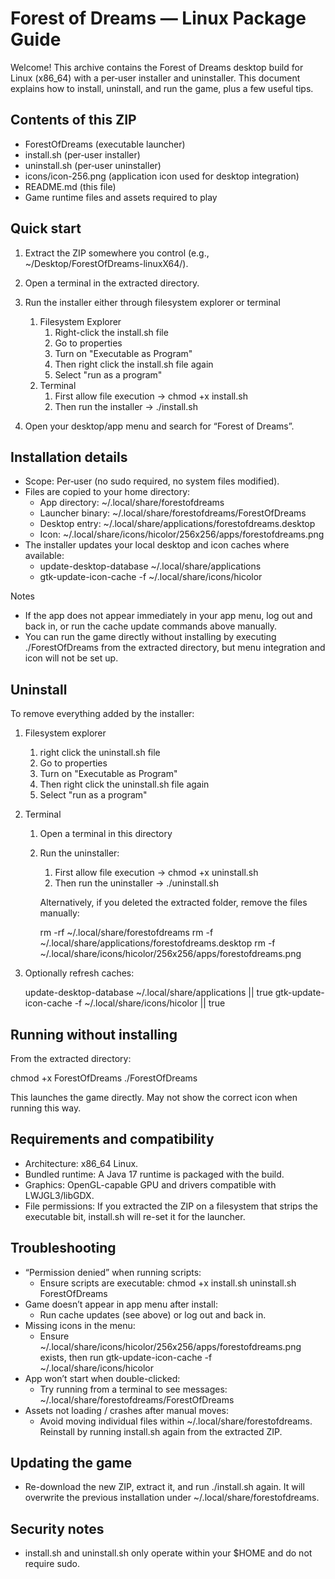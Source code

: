# Forest of Dreams — Linux Package Guide

Welcome! This archive contains the Forest of Dreams desktop build for Linux (x86_64) with a per‑user installer and uninstaller. This document explains how to install, uninstall, and run the game, plus a few useful tips.


## Contents of this ZIP
- ForestOfDreams (executable launcher)
- install.sh (per‑user installer)
- uninstall.sh (per‑user uninstaller)
- icons/icon-256.png (application icon used for desktop integration)
- README.md (this file)
- Game runtime files and assets required to play


## Quick start
1) Extract the ZIP somewhere you control (e.g., ~/Desktop/ForestOfDreams-linuxX64/).
2) Open a terminal in the extracted directory.
3) Run the installer either through filesystem explorer or terminal
   1) Filesystem Explorer
      1) Right-click the install.sh file
      2) Go to properties
      3) Turn on "Executable as Program"
      4) Then right click the install.sh file again
      5) Select "run as a program"
   2) Terminal
      1) First allow file execution -> 
      chmod +x install.sh
      2) Then run the installer ->
      ./install.sh
   
4) Open your desktop/app menu and search for “Forest of Dreams”.


## Installation details
- Scope: Per‑user (no sudo required, no system files modified).
- Files are copied to your home directory:
  - App directory: ~/.local/share/forestofdreams
  - Launcher binary: ~/.local/share/forestofdreams/ForestOfDreams
  - Desktop entry: ~/.local/share/applications/forestofdreams.desktop
  - Icon: ~/.local/share/icons/hicolor/256x256/apps/forestofdreams.png
- The installer updates your local desktop and icon caches where available:
  - update-desktop-database ~/.local/share/applications
  - gtk-update-icon-cache -f ~/.local/share/icons/hicolor

Notes
- If the app does not appear immediately in your app menu, log out and back in, or run the cache update commands above manually.
- You can run the game directly without installing by executing ./ForestOfDreams from the extracted directory, but menu integration and icon will not be set up.


## Uninstall
To remove everything added by the installer:

1) Filesystem explorer
   1) right click the uninstall.sh file
   2) Go to properties
   3) Turn on "Executable as Program"
   4) Then right click the uninstall.sh file again
   5) Select "run as a program"
2) Terminal
   1) Open a terminal in this directory
   2) Run the uninstaller:
       1) First allow file execution ->
          chmod +x uninstall.sh
       2) Then run the uninstaller ->
          ./uninstall.sh
   
         Alternatively, if you deleted the extracted folder, remove the files manually:
   
         rm -rf ~/.local/share/forestofdreams
         rm -f ~/.local/share/applications/forestofdreams.desktop
         rm -f ~/.local/share/icons/hicolor/256x256/apps/forestofdreams.png
   
3) Optionally refresh caches:
   
   update-desktop-database ~/.local/share/applications || true
   gtk-update-icon-cache -f ~/.local/share/icons/hicolor || true

## Running without installing
From the extracted directory:

chmod +x ForestOfDreams
./ForestOfDreams

This launches the game directly. May not show the correct icon when running this way.

## Requirements and compatibility
- Architecture: x86_64 Linux.
- Bundled runtime: A Java 17 runtime is packaged with the build.
- Graphics: OpenGL-capable GPU and drivers compatible with LWJGL3/libGDX.
- File permissions: If you extracted the ZIP on a filesystem that strips the executable bit, install.sh will re-set it for the launcher.

## Troubleshooting
- “Permission denied” when running scripts:
  - Ensure scripts are executable: chmod +x install.sh uninstall.sh ForestOfDreams
- Game doesn’t appear in app menu after install:
  - Run cache updates (see above) or log out and back in.
- Missing icons in the menu:
  - Ensure ~/.local/share/icons/hicolor/256x256/apps/forestofdreams.png exists, then run gtk-update-icon-cache -f ~/.local/share/icons/hicolor
- App won’t start when double-clicked:
  - Try running from a terminal to see messages: ~/.local/share/forestofdreams/ForestOfDreams
- Assets not loading / crashes after manual moves:
  - Avoid moving individual files within ~/.local/share/forestofdreams. Reinstall by running install.sh again from the extracted ZIP.


## Updating the game
- Re-download the new ZIP, extract it, and run ./install.sh again. It will overwrite the previous installation under ~/.local/share/forestofdreams.


## Security notes
- install.sh and uninstall.sh only operate within your $HOME and do not require sudo.
